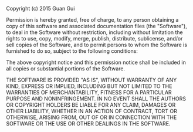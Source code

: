 <!--
@Author: Guan Gui <guiguan>
@Date:   2016-01-21T00:47:01+11:00
@Email:  root@guiguan.net
@Last modified by:   guiguan
@Last modified time: 2016-01-21T00:47:06+11:00
-->
Copyright (c) 2015 Guan Gui

Permission is hereby granted, free of charge, to any person obtaining
a copy of this software and associated documentation files (the
"Software"), to deal in the Software without restriction, including
without limitation the rights to use, copy, modify, merge, publish,
distribute, sublicense, and/or sell copies of the Software, and to
permit persons to whom the Software is furnished to do so, subject to
the following conditions:

The above copyright notice and this permission notice shall be
included in all copies or substantial portions of the Software.

THE SOFTWARE IS PROVIDED "AS IS", WITHOUT WARRANTY OF ANY KIND,
EXPRESS OR IMPLIED, INCLUDING BUT NOT LIMITED TO THE WARRANTIES OF
MERCHANTABILITY, FITNESS FOR A PARTICULAR PURPOSE AND
NONINFRINGEMENT. IN NO EVENT SHALL THE AUTHORS OR COPYRIGHT HOLDERS BE
LIABLE FOR ANY CLAIM, DAMAGES OR OTHER LIABILITY, WHETHER IN AN ACTION
OF CONTRACT, TORT OR OTHERWISE, ARISING FROM, OUT OF OR IN CONNECTION
WITH THE SOFTWARE OR THE USE OR OTHER DEALINGS IN THE SOFTWARE.

